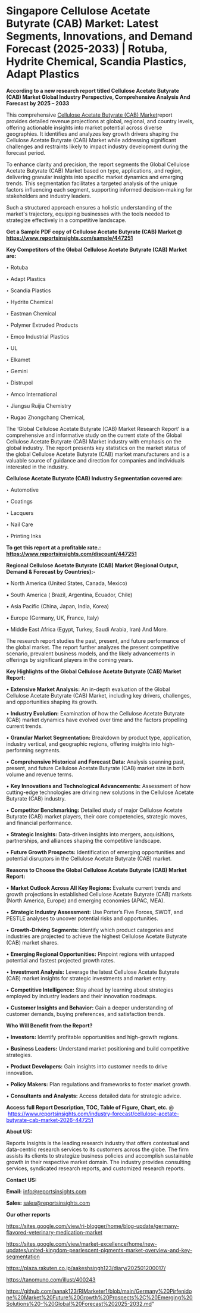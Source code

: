 # Singapore Cellulose Acetate Butyrate (CAB) Market: Latest Segments, Innovations, and Demand Forecast (2025-2033) | Rotuba, Hydrite Chemical, Scandia Plastics, Adapt Plastics

<strong>According to a new research report titled Cellulose Acetate Butyrate (CAB) Market Global Industry Perspective, Comprehensive Analysis And Forecast by 2025 – 2033</strong>

This comprehensive <a href=https://www.reportsinsights.com/sample/447251>Cellulose Acetate Butyrate (CAB) Market</a>report provides detailed revenue projections at global, regional, and country levels, offering actionable insights into market potential across diverse geographies. It identifies and analyzes key growth drivers shaping the Cellulose Acetate Butyrate (CAB) Market while addressing significant challenges and restraints likely to impact industry development during the forecast period.

To enhance clarity and precision, the report segments the Global Cellulose Acetate Butyrate (CAB) Market based on type, applications, and region, delivering granular insights into specific market dynamics and emerging trends. This segmentation facilitates a targeted analysis of the unique factors influencing each segment, supporting informed decision-making for stakeholders and industry leaders.

Such a structured approach ensures a holistic understanding of the market's trajectory, equipping businesses with the tools needed to strategize effectively in a competitive landscape.

<strong>Get a Sample PDF copy of Cellulose Acetate Butyrate (CAB) Market </strong><strong>@<a href=https://www.reportsinsights.com/sample/447251 style=color:#0000ff;> https://www.reportsinsights.com/sample/447251</a></strong></font>

<strong>Key Competitors of the Global Cellulose Acetate Butyrate (CAB) Market are:</strong>

‣ Rotuba

‣ Adapt Plastics

‣ Scandia Plastics

‣ Hydrite Chemical

‣ Eastman Chemical

‣ Polymer Extruded Products

‣ Emco Industrial Plastics

‣ UL

‣ Elkamet

‣ Gemini

‣ Distrupol

‣ Amco International

‣ Jiangsu Ruijia Chemistry

‣ Rugao Zhongchang Chemical,

The ‘Global Cellulose Acetate Butyrate (CAB) Market Research Report’ is a comprehensive and informative study on the current state of the Global Cellulose Acetate Butyrate (CAB) Market industry with emphasis on the global industry. The report presents key statistics on the market status of the global Cellulose Acetate Butyrate (CAB) market manufacturers and is a valuable source of guidance and direction for companies and individuals interested in the industry.

<strong>Cellulose Acetate Butyrate (CAB) Industry Segmentation covered are:</strong>

‣ Automotive

‣ Coatings

‣ Lacquers

‣ Nail Care

‣ Printing Inks

<strong>To get this report at a profitable rate.: <a href=https://www.reportsinsights.com/discount/447251 style=color:#0000ff;>https://www.reportsinsights.com/discount/447251</a></strong></font>

<strong>Regional Cellulose Acetate Butyrate (CAB) Market (Regional Output, Demand &amp; Forecast by Countries):-</strong>

• North America (United States, Canada, Mexico)

• South America ( Brazil, Argentina, Ecuador, Chile)

• Asia Pacific (China, Japan, India, Korea)

• Europe (Germany, UK, France, Italy)

• Middle East Africa (Egypt, Turkey, Saudi Arabia, Iran) And More.

The research report studies the past, present, and future performance of the global market. The report further analyzes the present competitive scenario, prevalent business models, and the likely advancements in offerings by significant players in the coming years.

<strong>Key Highlights of the Global Cellulose Acetate Butyrate (CAB) Market Report:</strong>

• <strong>Extensive Market Analysis:</strong> An in-depth evaluation of the Global Cellulose Acetate Butyrate (CAB) Market, including key drivers, challenges, and opportunities shaping its growth.

• <strong>Industry Evolution:</strong> Examination of how the Cellulose Acetate Butyrate (CAB) market dynamics have evolved over time and the factors propelling current trends.

• <strong>Granular Market Segmentation:</strong> Breakdown by product type, application, industry vertical, and geographic regions, offering insights into high-performing segments.

• <strong>Comprehensive Historical and Forecast Data:</strong> Analysis spanning past, present, and future Cellulose Acetate Butyrate (CAB) market size in both volume and revenue terms.

• <strong>Key Innovations and Technological Advancements:</strong> Assessment of how cutting-edge technologies are driving new solutions in the Cellulose Acetate Butyrate (CAB) industry.

• <strong>Competitor Benchmarking:</strong> Detailed study of major Cellulose Acetate Butyrate (CAB) market players, their core competencies, strategic moves, and financial performance.

• <strong>Strategic Insights:</strong> Data-driven insights into mergers, acquisitions, partnerships, and alliances shaping the competitive landscape.

• <strong>Future Growth Prospects:</strong> Identification of emerging opportunities and potential disruptors in the Cellulose Acetate Butyrate (CAB) market.

<strong>Reasons to Choose the Global Cellulose Acetate Butyrate (CAB) Market Report:</strong>

• <strong>Market Outlook Across All Key Regions:</strong> Evaluate current trends and growth projections in established Cellulose Acetate Butyrate (CAB) markets (North America, Europe) and emerging economies (APAC, MEA).

• <strong>Strategic Industry Assessment:</strong> Use Porter’s Five Forces, SWOT, and PESTLE analyses to uncover potential risks and opportunities.

• <strong>Growth-Driving Segments:</strong> Identify which product categories and industries are projected to achieve the highest Cellulose Acetate Butyrate (CAB) market shares.

• <strong>Emerging Regional Opportunities:</strong> Pinpoint regions with untapped potential and fastest projected growth rates.

• <strong>Investment Analysis:</strong> Leverage the latest Cellulose Acetate Butyrate (CAB) market insights for strategic investments and market entry.

• <strong>Competitive Intelligence:</strong> Stay ahead by learning about strategies employed by industry leaders and their innovation roadmaps.

• <strong>Customer Insights and Behavior:</strong> Gain a deeper understanding of customer demands, buying preferences, and satisfaction trends.

<strong>Who Will Benefit from the Report?</strong>

• <strong>Investors:</strong> Identify profitable opportunities and high-growth regions.

• <strong>Business Leaders:</strong> Understand market positioning and build competitive strategies.

• <strong>Product Developers:</strong> Gain insights into customer needs to drive innovation.

• <strong>Policy Makers:</strong> Plan regulations and frameworks to foster market growth.

• <strong>Consultants and Analysts:</strong> Access detailed data for strategic advice.
</ul>
<strong>Access full Report Description, TOC, Table of Figure, Chart, etc. </strong>@  <a href=https://www.reportsinsights.com/industry-forecast/cellulose-acetate-butyrate-cab-market-2026-447251 style=color:#0000ff;>https://www.reportsinsights.com/industry-forecast/cellulose-acetate-butyrate-cab-market-2026-447251</a></font>

<strong><strong>About US</strong>:</strong>

Reports Insights is the leading research industry that offers contextual and data-centric research services to its customers across the globe. The firm assists its clients to strategize business policies and accomplish sustainable growth in their respective market domain. The industry provides consulting services, syndicated research reports, and customized research reports.

<strong>Contact US:</strong>

<p class=""""><b>Email:</b> <a href=mailto:info@reportsinsights.com>info@reportsinsights.com</a></p>
<p class=""""><b>Sales:</b> <a href=mailto:sales@reportsinsights.com>sales@reportsinsights.com</a></p>

<strong>Our other reports</strong>

<a href=https://sites.google.com/view/ri-blogger/home/blog-update/germany-flavored-veterinary-medication-market>https://sites.google.com/view/ri-blogger/home/blog-update/germany-flavored-veterinary-medication-market</a>

<a href=https://sites.google.com/view/market-excellence/home/new-updates/united-kingdom-pearlescent-pigments-market-overview-and-key-segmentation>https://sites.google.com/view/market-excellence/home/new-updates/united-kingdom-pearlescent-pigments-market-overview-and-key-segmentation</a>

<a href=https://plaza.rakuten.co.jp/aakeshsingh123/diary/202501200017/>https://plaza.rakuten.co.jp/aakeshsingh123/diary/202501200017/</a>

<a href=https://tanomuno.com/illust/400243>https://tanomuno.com/illust/400243</a>

<a href=https://github.com/aanak123/RIMarketer1/blob/main/Germany%20Pirfenidone%20Market%20Future%20Growth%20Prospects%2C%20Emerging%20Solutions%20-%20Global%20Forecast%202025-2032.md>https://github.com/aanak123/RIMarketer1/blob/main/Germany%20Pirfenidone%20Market%20Future%20Growth%20Prospects%2C%20Emerging%20Solutions%20-%20Global%20Forecast%202025-2032.md</a>"
